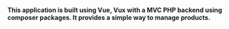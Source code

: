 #### This application is built using Vue, Vux with a MVC PHP backend using composer packages. It provides a simple way to manage products.
